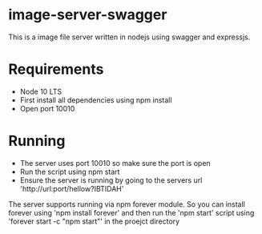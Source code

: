 # image-server-swagger

This is a image file server written in nodejs using swagger and expressjs.

# Requirements
- Node 10 LTS
- First install all dependencies using npm install
- Open port 10010

# Running
- The server uses port 10010 so make sure the port is open
- Run the script using npm start
- Ensure the server is running by going to the servers url 'http://url:port/hellow?IBTIDAH'

The server supports running via npm forever module. So you can install forever using 'npm install forever' and then run the 'npm start' script using 'forever start -c "npm start"' in the proejct directory



